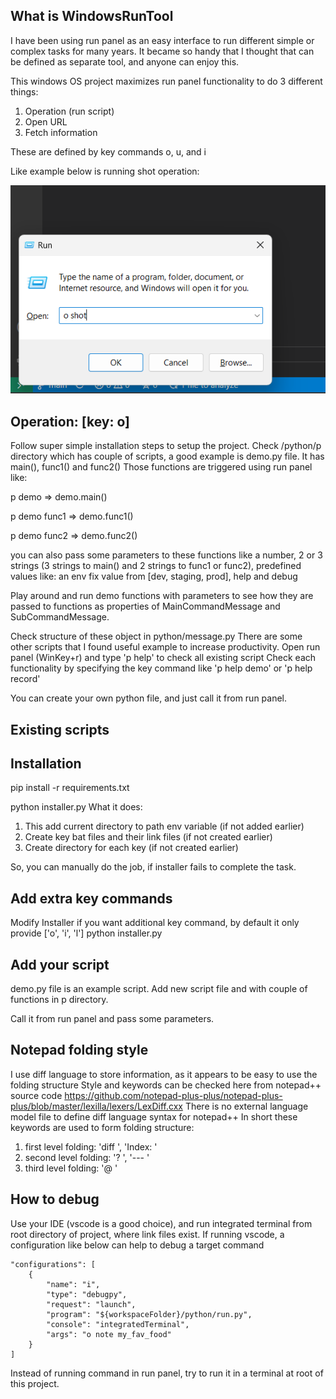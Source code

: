 ## What is WindowsRunTool
I have been using run panel as an easy interface to run different simple or complex tasks for many years.
It became so handy that I thought that can be defined as separate tool, and anyone can enjoy this.

This windows OS project maximizes run panel functionality to do 3 different things:
1. Operation (run script)
2. Open URL
3. Fetch information

These are defined by key commands o, u, and i

Like example below is running shot operation:

![Alt text](images/run_panel.png)

## Operation: [key: o]

Follow super simple installation steps to setup the project.
Check /python/p directory which has couple of scripts, a good example is demo.py file.
It has main(), func1() and func2()
Those functions are triggered using run panel like:

p demo => demo.main()

p demo func1 => demo.func1()

p demo func2 => demo.func2()

you can also pass some parameters to these functions like 
a number, 2 or 3 strings (3 strings to main() and 2 strings to func1 or func2), predefined values like:
an env fix value from [dev, staging, prod], help and debug

Play around and run demo functions with parameters to see how they are passed to functions as properties of MainCommandMessage and SubCommandMessage.

Check structure of these object in python/message.py
There are some other scripts that I found useful example to increase productivity.
Open run panel (WinKey+r) and type 'p help' to check all existing script
Check each functionality by specifying the key command like 'p help demo' or 'p help record'

You can create your own python file, and just call it from run panel.

## Existing scripts

## Installation
pip install -r requirements.txt 

python installer.py
What it does:
1. This add current directory to path env variable (if not added earlier)
2. Create key bat files and their link files (if not created earlier)
3. Create directory for each key (if not created earlier)

So, you can manually do the job, if installer fails to complete the task.

## Add extra key commands
Modify Installer if you want additional key command, by default it only provide ['o', 'i', 'l']
python installer.py


## Add your script
demo.py file is an example script. Add new script file and with couple of functions in p directory.

Call it from run panel and pass some parameters.

## Notepad folding style
I use diff language to store information, as it appears to be easy to use the folding structure
Style and keywords can be checked here from notepad++ source code
https://github.com/notepad-plus-plus/notepad-plus-plus/blob/master/lexilla/lexers/LexDiff.cxx
There is no external language model file to define diff language syntax for notepad++
In short these keywords are used to form folding structure:
1. first level folding: 'diff ', 'Index: '
2. second level folding: '? ', '--- '
3. third level folding: '@ '

## How to debug
Use your IDE (vscode is a good choice), and run integrated terminal from root directory of project, where link files exist.
If running vscode, a configuration like below can help to debug a target command

    "configurations": [
        {
            "name": "i",
            "type": "debugpy",
            "request": "launch",
            "program": "${workspaceFolder}/python/run.py",
            "console": "integratedTerminal",
            "args": "o note my_fav_food"
        }
    ]

Instead of running command in run panel, try to run it in a terminal at root of this project.